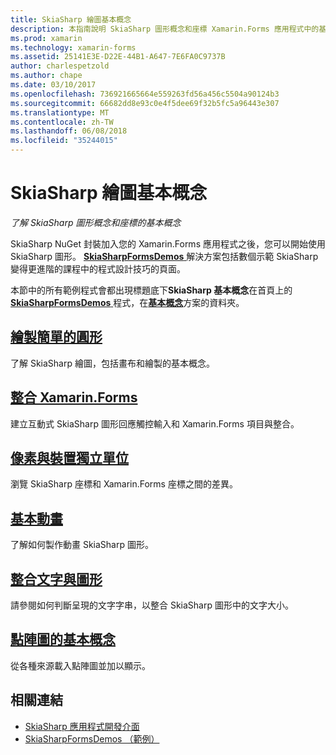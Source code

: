 ```yaml
---
title: SkiaSharp 繪圖基本概念
description: 本指南說明 SkiaSharp 圖形概念和座標 Xamarin.Forms 應用程式中的基本概念。
ms.prod: xamarin
ms.technology: xamarin-forms
ms.assetid: 25141E3E-D22E-44B1-A647-7E6FA0C9737B
author: charlespetzold
ms.author: chape
ms.date: 03/10/2017
ms.openlocfilehash: 736921665664e559263fd56a456c5504a90124b3
ms.sourcegitcommit: 66682dd8e93c0e4f5dee69f32b5fc5a96443e307
ms.translationtype: MT
ms.contentlocale: zh-TW
ms.lasthandoff: 06/08/2018
ms.locfileid: "35244015"
---
```

# <a name="skiasharp-drawing-basics"></a>SkiaSharp 繪圖基本概念

_了解 SkiaSharp 圖形概念和座標的基本概念_

SkiaSharp NuGet 封裝加入您的 Xamarin.Forms 應用程式之後，您可以開始使用 SkiaSharp 圖形。 [ **SkiaSharpFormsDemos** ](https://developer.xamarin.com/samples/xamarin-forms/SkiaSharpForms/Demos/)解決方案包括數個示範 SkiaSharp 變得更進階的課程中的程式設計技巧的頁面。

本節中的所有範例程式會都出現標題底下**SkiaSharp 基本概念**在首頁上的[ **SkiaSharpFormsDemos** ](https://developer.xamarin.com/samples/xamarin-forms/SkiaSharpForms/Demos/)程式，在[**基本概念**](https://github.com/xamarin/xamarin-forms-samples/tree/master/SkiaSharpForms/Demos/Demos/SkiaSharpFormsDemos/Basics)方案的資料夾。

## <a name="drawing-a-simple-circlecirclemd"></a>[繪製簡單的圓形](circle.md)

了解 SkiaSharp 繪圖，包括畫布和繪製的基本概念。

## <a name="integrating-with-xamarinformsintegrationmd"></a>[整合 Xamarin.Forms](integration.md)

建立互動式 SkiaSharp 圖形回應觸控輸入和 Xamarin.Forms 項目與整合。

## <a name="pixels-and-device-independent-unitspixelsmd"></a>[像素與裝置獨立單位](pixels.md)

瀏覽 SkiaSharp 座標和 Xamarin.Forms 座標之間的差異。

## <a name="basic-animationanimationmd"></a>[基本動畫](animation.md)

了解如何製作動畫 SkiaSharp 圖形。

## <a name="integrating-text-and-graphicstextmd"></a>[整合文字與圖形](text.md)

請參閱如何判斷呈現的文字字串，以整合 SkiaSharp 圖形中的文字大小。

## <a name="bitmap-basicsbitmapsmd"></a>[點陣圖的基本概念](bitmaps.md)

從各種來源載入點陣圖並加以顯示。


## <a name="related-links"></a>相關連結

- [SkiaSharp 應用程式開發介面](https://developer.xamarin.com/api/root/SkiaSharp/)
- [SkiaSharpFormsDemos （範例）](https://developer.xamarin.com/samples/xamarin-forms/SkiaSharpForms/Demos/)
